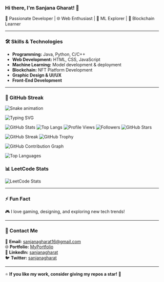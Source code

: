 ### Hi there, I'm Sanjana Gharat! 👋

🚀 Passionate Developer | 🌐 Web Enthusiast | 🤖 ML Explorer | 🔗 Blockchain Learner

---

### 🛠️ Skills & Technologies

- **Programming:** Java, Python, C/C++
- **Web Development:** HTML, CSS, JavaScript
- **Machine Learning:** Model development & deployment
- **Blockchain:** NFT Platform Development
- **Graphic Design & UI/UX**
- **Front-End Development**

---
### 📅 GitHub Streak

![Snake animation](https://github.com/SanjanaGharat/SanjanaGharat/blob/output/github-contribution-grid-snake.svg)

![Typing SVG](https://readme-typing-svg.herokuapp.com/?lines=Hi,+I'm+Sanjana!;Welcome+to+my+GitHub!&center=true&size=22)

![GitHub Stats](https://github-readme-stats.vercel.app/api?username=SanjanaGharat&show_icons=true&theme=radical)
![Top Langs](https://github-readme-stats.vercel.app/api/top-langs/?username=SanjanaGharat&theme=radical)
![Profile Views](https://komarev.com/ghpvc/?username=SanjanaGharat&color=blue)
![Followers](https://img.shields.io/github/followers/SanjanaGharat?style=social)
![GitHub Stars](https://img.shields.io/github/stars/SanjanaGharat?style=social)

![GitHub Streak](https://github-readme-streak-stats.herokuapp.com/?user=sanjanagharat&theme=radical)
![GitHub Trophy](https://github-profile-trophy.vercel.app/?username=SanjanaGharat&theme=radical)

![GitHub Contribution Graph](https://github-readme-activity-graph.vercel.app/graph?username=SanjanaGharat&theme=radical)

![Top Languages](https://github-readme-stats.vercel.app/api/top-langs/?username=sanjanagharat&layout=compact&theme=radical)
### 📊 LeetCode Stats

![LeetCode Stats](https://leetcard.jacoblin.cool/sanjanagharat16?theme=radical)

---

### ⚡ Fun Fact
🎮 I love gaming, designing, and exploring new tech trends!

---

### 📩 Contact Me
📧 **Email:** [sanjanagharat16@gmail.com](mailto:sanjanagharat16@gmail.com)  
🌐 **Portfolio:** [MyPortfolio](#)  
📱 **LinkedIn:** [sanjanagharat](#)  
🐦 **Twitter:** [sanjanagharat](#)

---

⭐ **If you like my work, consider giving my repos a star!** 🌟
